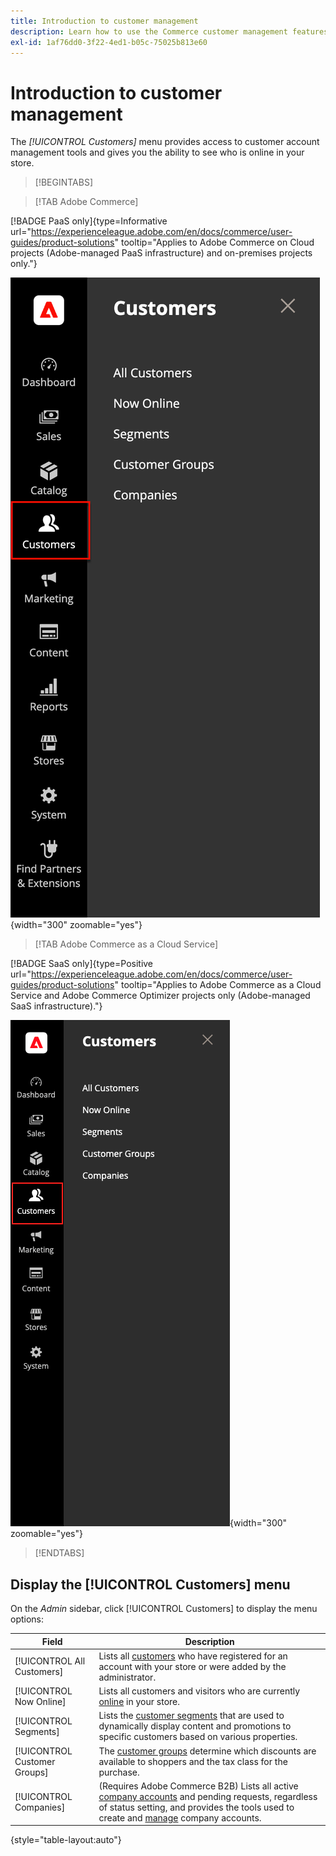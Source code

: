```yaml
---
title: Introduction to customer management
description: Learn how to use the Commerce customer management features to enhance the customer experience for your store.
exl-id: 1af76dd0-3f22-4ed1-b05c-75025b813e60
---
```

# Introduction to customer management

The _[!UICONTROL Customers]_ menu provides access to customer account management tools and gives you the ability to see who is online in your store.

>[!BEGINTABS]

>[!TAB Adobe Commerce]

[!BADGE PaaS only]{type=Informative url="https://experienceleague.adobe.com/en/docs/commerce/user-guides/product-solutions" tooltip="Applies to Adobe Commerce on Cloud projects (Adobe-managed PaaS infrastructure) and on-premises projects only."}

![Customers menu](assets/admin-menu-customers.png){width="300" zoomable="yes"}

>[!TAB Adobe Commerce as a Cloud Service]

[!BADGE SaaS only]{type=Positive url="https://experienceleague.adobe.com/en/docs/commerce/user-guides/product-solutions" tooltip="Applies to Adobe Commerce as a Cloud Service and Adobe Commerce Optimizer projects only (Adobe-managed SaaS infrastructure)."}

![Customers menu](assets/admin-menu-customers-accs.png){width="300" zoomable="yes"}

>[!ENDTABS]

## Display the [!UICONTROL Customers] menu

On the _Admin_ sidebar, click [!UICONTROL Customers] to display the menu options:

| Field | Description |
|---|---|
| [!UICONTROL All Customers] | Lists all [customers](../customers/customers-all.md) who have registered for an account with your store or were added by the administrator. |
| [!UICONTROL Now Online] | Lists all customers and visitors who are currently [online](../customers/now-online.md) in your store. |
| [!UICONTROL Segments] | Lists the [customer segments](../customers/customer-segments.md) that are used to dynamically display content and promotions to specific customers based on various properties. |
| [!UICONTROL Customer Groups] | The [customer groups](../customers/customer-groups.md) determine which discounts are available to shoppers and the tax class for the purchase. |
| [!UICONTROL Companies] | (Requires Adobe Commerce B2B) Lists all active [company accounts](../b2b/account-companies.md) and pending requests, regardless of status setting, and provides the tools used to create and [manage](../b2b/account-company-manage.md) company accounts. |

{style="table-layout:auto"}
